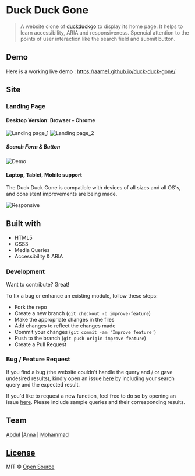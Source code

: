 # Duck Duck Gone

> A website clone of [duckduckgo](https://duckduckgo.com/) to display its home page.
> It helps to learn accessibility, ARIA and responsiveness.
> Spencial attention to the points of user interaction like the search field and submit button.

## Demo

Here is a working live demo :  https://aame1.github.io/duck-duck-gone/

## Site

### Landing Page

#### Desktop Version: Browser - Chrome

![Landing page_1](https://user-images.githubusercontent.com/45841105/83420768-6269c480-a427-11ea-9b0b-a4fa1f69b060.png)
![Landing page_2](https://user-images.githubusercontent.com/45841105/83420723-4f56f480-a427-11ea-924b-b72220e188bf.png)

##### Search Form & Button
<!-- include a video for how the page displays on different devices here -->
![Demo]()

#### Laptop, Tablet, Mobile support

The Duck Duck Gone is compatible with devices of all sizes and all OS's, and consistent improvements are being made.
<!-- include a video for how the search and button responds here -->
![Responsive]()

## Built with

- HTML5
- CSS3
- Media Queries
- Accessibility & ARIA

### Development

Want to contribute? Great!

To fix a bug or enhance an existing module, follow these steps:

- Fork the repo
- Create a new branch (`git checkout -b improve-feature`)
- Make the appropriate changes in the files
- Add changes to reflect the changes made
- Commit your changes (`git commit -am 'Improve feature'`)
- Push to the branch (`git push origin improve-feature`)
- Create a Pull Request 

### Bug / Feature Request

If you find a bug (the website couldn't handle the query and / or gave undesired results), kindly open an issue [here](https://github.com/aame1/duck-duck-gone/issues/new) by including your search query and the expected result.

If you'd like to request a new function, feel free to do so by opening an issue [here](https://github.com/aame1/duck-duck-gone/issues/new). Please include sample queries and their corresponding results.

## Team

[Abdul](https://github.com/aame1) |[Anna](https://github.com/LujiAnna) | [Mohammad](https://github.com/Mohammad-Musa)

## [License](./LICENSE)

MIT © [Open Source](https://opensource.org/licenses/MIT)
